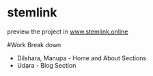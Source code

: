 # stemlink

preview the project in www.stemlink.online

#Work Break down 
- Dilshara, Manupa  - Home and About Sections
- Udara - Blog Section
